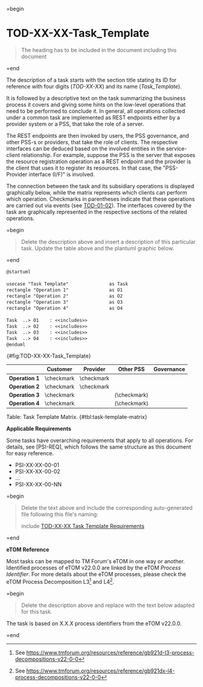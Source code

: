=begin

# TOD-XX-XX-Task_Template

> The heading has to be included in the document including this document

=end

The description of a task starts with the section title stating its ID for reference with four digits (*TOD-XX-XX*) and its name (*Task_Template*).

It is followed by a descriptive text on the task summarizing the business process it covers and giving some hints on the low-level operations that need to be performed to conclude it.
In general, all operations collected under a common task are implemented as REST endpoints either by a provider system or a PSS, that take the role of a server.

The REST endpoints are then invoked by users, the PSS governance, and other PSS-s or providers, that take the role of clients.
The respective interfaces can be deduced based on the involved entities in the service-client relationship.
For example, suppose the PSS is the server that exposes the resource registration operation as a REST endpoint and the provider is the client that uses it to register its resources.
In that case, the "PSS-Provider interface (I/F)" is involved.

The connection between the task and its subsidiary operations is displayed graphically below, while the matrix represents which clients can perform which operation.
Checkmarks in parentheses indicate that these operations are carried out via events (see [TOD-01-02](#tod-01-02-event_management)).
The interfaces covered by the task are graphically represented in the respective sections of the related operations.

=begin

> Delete the description above and insert a description of this particular task.
> Update the table above and the plantuml graphic below.

=end

```plantuml
@startuml

usecase "Task Template"               as Task
rectangle "Operation 1"               as O1
rectangle "Operation 2"               as O2
rectangle "Operation 3"               as O3
rectangle "Operation 4"               as O4

Task  ..> O1    : <<includes>>
Task  ..> O2    : <<includes>>
Task  ..> O3    : <<includes>>
Task  ..> O4    : <<includes>>
@enduml

```

![**TOD-XX-XX**: Task Template](../../common/pixel.png){#fig:TOD-XX-XX-Task_Template}

|                 |  Customer  |  Provider  |  Other PSS   | Governance |
|-----------------|:----------:|:----------:|:------------:|:----------:|
| **Operation 1** | \checkmark | \checkmark |              |            |
| **Operation 2** | \checkmark | \checkmark |              |            |
| **Operation 3** | \checkmark |            | (\checkmark) |            |
| **Operation 4** | \checkmark |            | (\checkmark) |            |

Table: Task Template Matrix. {#tbl:task-template-matrix}

**Applicable Requirements**

Some tasks have overarching requirements that apply to all operations.
For details, see [PSI-REQ], which follows the same structure as this document for easy reference.

* PSI-XX-XX-00-01
* PSI-XX-XX-00-02
* ...
* PSI-XX-XX-00-NN

=begin

> Delete the text above and include the corresponding auto-generated file following this file's naming:
>
> include [TOD-XX-XX Task Template Requirements](requirements/TOD-XX-XX-Task_Template-requirements.md)

=end

**eTOM Reference**

Most tasks can be mapped to TM Forum's eTOM in one way or another.
Identified processes of eTOM v22.0.0 are linked by the eTOM *Process Identifier*.
For more details about the eTOM processes, please check the eTOM Process Decomposition L3[^eTOM-Decomposition-L3] and L4[^eTOM-Decomposition-L4].

=begin

> Delete the description above and replace with the text below adapted for this task.

The task is based on X.X.X process identifiers from the eTOM v22.0.0.

=end

[^eTOM-Decomposition-L3]: See https://www.tmforum.org/resources/reference/gb921d-l3-process-decompositions-v22-0-0  
[^eTOM-Decomposition-L4]: See https://www.tmforum.org/resources/reference/gb921dx-l4-process-decompositions-v22-0-0
